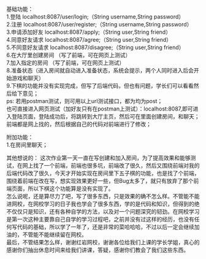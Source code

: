 基础功能：  
1.登陆  localhost:8087/user/login;（String username,String password）  
2.注册  localhost:8087/user/register;（String username,String password）  
3.申请添加好友 localhost:8087/apply;（String user,String friend）  
4.同意好友请求 localhost:8087/agree;（String user,String friend）  
5.不同意好友请求 localhost:8087/disagree;（String user,String friend）  
6.在大厅里创建房间 （写了前端，可在网页上测试）  
7.加入指定的房间 （写了前端，可在网页上测试）  
8.准备状态（进入房间就自动进入准备状态，系统会提示，两个人同时进入后会开始游戏和聊天）  
9.下棋的功能并没有实现完成，但写了后端代码，但也有问题，学长们可以看看然后给下意见；  
ps:  若用postman测试，则可用以上url测试接口，都为均为post；  
    也可直接进入网页测试（加好友只有在postman上测试）：localhost:8087,即可进入登陆页面，登陆成功后，将跳转到大厅主页，然后可在里面创建房间，和聊天；  
    前端都是网上找的，然后根据自己的代码对前端进行了修改；  

附加功能：  
1.在房间里聊天；


其他想说的：  这次作业第一天一直在写创建和加入房间，为了提高效果和能够测试，在网上找了一个前端，前端也很多坑，前端改了很久，然后又围绕前端对我的后端代码改了很久，今天才开始实现在房间里下五子棋的功能，也是找了个前端，围绕着前端在改在写，想实现效果更好一些，但Bug太多了，就只有放弃了那个前端页面，所以下棋这个功能算是没有实现了。  
                    怎么说呢，还是算尽力了吧，写了很多东西，只是效果的确不怎么样。不管能不能进网校，在网校学习的日子我也学会了很多东西，学的是代码和知识，但得到的绝不仅仅只是知识，还有各种自学的方法，以及对一个问题深究的韧劲。在网校学习是第一次这种主要靠自己自学的学习过程吧，之前并没有过这样的经历，也没有任何写代码的基础，所以学了一年了，还是非常的菜哈哈哈，不过以后一定会继续加油的，不管能不能继续留在网校。  
                    最后，不管结果怎么样，谢谢红岩网校，谢谢各位给我们上课的学长学姐，真心的感谢你们抽出休息时间来给我们讲课，答疑，感谢你们教会了我们这些东西。
